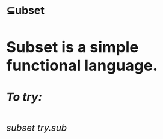 # ⊆ubset

<h3 style="font-size:40px;">Subset is a simple functional language.</h3>

<h5 style="font-size:30px;">To try:</h5>
<h6 style="font-size:24px;">subset try.sub</h6>
